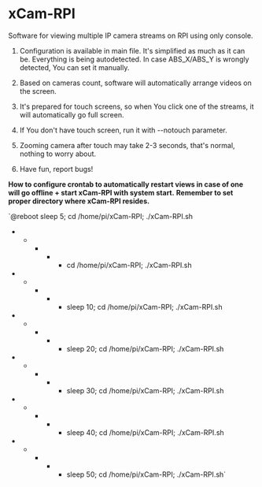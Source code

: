 # xCam-RPI
Software for viewing multiple IP camera streams on RPI using only console.

1. Configuration is available in main file. It's simplified as much as it can be. Everything is being autodetected. In case ABS_X/ABS_Y is wrongly detected, You can set it manually.

2. Based on cameras count, software will automatically arrange videos on the screen.

3. It's prepared for touch screens, so when You click one of the streams, it will automatically go full screen.

4. If You don't have touch screen, run it with --notouch parameter.

5. Zooming camera after touch may take 2-3 seconds, that's normal, nothing to worry about.

6. Have fun, report bugs!

**How to configure crontab to automatically restart views in case of one will go offline + start xCam-RPI with system start.**
**Remember to set proper directory where xCam-RPI resides.**

`@reboot sleep 5; cd /home/pi/xCam-RPI; ./xCam-RPI.sh
* * * * * cd /home/pi/xCam-RPI; ./xCam-RPI.sh
* * * * * sleep 10; cd /home/pi/xCam-RPI; ./xCam-RPI.sh
* * * * * sleep 20; cd /home/pi/xCam-RPI; ./xCam-RPI.sh
* * * * * sleep 30; cd /home/pi/xCam-RPI; ./xCam-RPI.sh
* * * * * sleep 40; cd /home/pi/xCam-RPI; ./xCam-RPI.sh
* * * * * sleep 50; cd /home/pi/xCam-RPI; ./xCam-RPI.sh`
